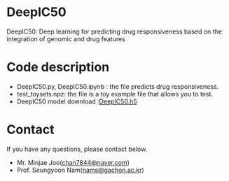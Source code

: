 # DeepIC50
DeepIC50: Deep learning for predicting drug responsiveness based on the integration of genomic and drug features

# Code description
- DeepIC50.py, DeepIC50.ipynb : the file predicts drug responsiveness. 
- test_toysets.npz: the file is a toy example file that allows you to test.
- DeepIC50 model download :[DeepIC50.h5](http://10.2.51.62:5000/sharing/7ZZBypuov)


# Contact
If you have any questions, please contact below.
- Mr. Minjae Joo(chan7844@naver.com)
- Prof. Seungyoon Nam(nams@gachon.ac.kr)
